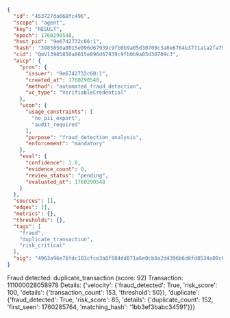 ```json
{
  "id": "453727da068fc496",
  "scope": "agent",
  "key": "RESULT",
  "epoch": 1760290548,
  "host_pid": "9e6742732c60:1",
  "hash": "3985850a8015e096d67939c9fb0b9a05d30709c3a0e6764b3771a1a2fa75c635",
  "cid": "QmV13985850a8015e096d67939c9fb0b9a05d30709c3",
  "aicp": {
    "prov": {
      "issuer": "9e6742732c60:1",
      "created_at": 1760290548,
      "method": "automated_fraud_detection",
      "vc_type": "VerifiableCredential"
    },
    "ucon": {
      "usage_constraints": [
        "no_pii_export",
        "audit_required"
      ],
      "purpose": "fraud_detection_analysis",
      "enforcement": "mandatory"
    },
    "eval": {
      "confidence": 1.0,
      "evidence_count": 0,
      "review_status": "pending",
      "evaluated_at": 1760290548
    }
  },
  "sources": [],
  "edges": [],
  "metrics": {},
  "thresholds": {},
  "tags": [
    "fraud",
    "duplicate_transaction",
    "risk_critical"
  ],
  "sig": "4963a96e76fdc103cfce3a8f504dd071a6e0cb0a2d4396b6d6fd8534a09c0853"
}
```

Fraud detected: duplicate_transaction (score: 92)
Transaction: 111000028058978
Details: {'velocity': {'fraud_detected': True, 'risk_score': 100, 'details': {'transaction_count': 153, 'threshold': 50}}, 'duplicate': {'fraud_detected': True, 'risk_score': 85, 'details': {'duplicate_count': 152, 'first_seen': 1760285764, 'matching_hash': '1bb3ef3babc34591'}}}